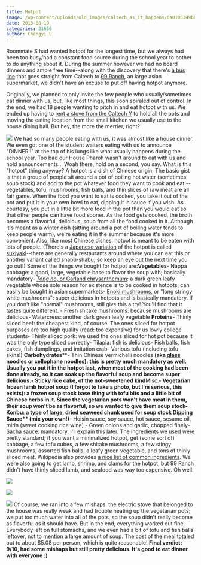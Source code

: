 ```yaml
---
title: Hotpot
image: /wp-content/uploads/old_images/caltech_as_it_happens/6a0105349b8251970b019104bd90ed970c.jpg
date: 2013-08-19
categories: 21656
author: Chengyi L
---
```


Roommate S had wanted hotpot for the longest time, but we always had been too busy/had a constant food source during the school year to bother to do anything about it. During the summer however we had no board dinners and ample free time--along with the discovery that there's [a bus line](https://media.metro.net/riding_metro/bus_overview/images/264-267.pdf) that goes straight from Caltech to [99 Ranch](https://www.99ranch.com/), an large asian supermarket, we didn't have an excuse to put off having hotpot anymore.

Originally, we planned to only invite the few people who usually/sometimes eat dinner with us, but, like most things, this soon spiraled out of control. In the end, we had 18 people wanting to pitch in and eat hotpot with us. We ended up having to [rent a stove from the Caltech Y](https://caltechy.org/programs_services/rentals/) to hold all the pots and moving the eating location from the small kitchen we usually use to the house dining hall. 
But hey, the more the merrier, right? 

![](/old_images/caltech_as_it_happens/6a0105349b8251970b01901ec7a6bc970b.jpg)
We had so many people eating with us, it was almost like a house dinner. We even got one of the student waiters eating with us to announce "DINNER!!" at the top of his lungs like what usually happens during the school year. Too bad our House Pharoh wasn't around to eat with us and hold announcements... 
Woah there, hold on a second, you say. What is this "hotpot" thing anyway? 
A hotpot is a dish of Chinese origin. The basic gist is that a group of people sit around a pot of boiling hot water (sometimes soup stock) and add to the pot whatever food they want to cook and eat -- vegetables, tofu, mushrooms, fish balls, and thin slices of raw meat are all fair game. When the food you want to eat is cooked, you take it out of the pot and put it in your own bowl to eat, dipping it in sauce if you wish. As courtesy, you put in a little bit more food in the pot 
than you would eat so that other people can have food sooner. As the food gets cooked, the broth becomes a flavorful, delicious, soup from all the food cooked in it. Although it's meant as a winter dish (sitting around a pot of boiling water tends to keep people warm), we're eating it in the summer because it's more convenient. Also, like most Chinese dishes, hotpot is meant to be eaten with lots of people. 
(There's a [Japanese variation](https://caltech.typepad.com/.a/6a0105349b8251970b01901ed17c69970b) of the hotpot is called [sukiyaki](https://en.wikipedia.org/wiki/Sukiyaki)--there are generally restaurants around where you can eat this or another variant called [shabu-shabu](https://en.wikipedia.org/wiki/Shabu-shabu), so keep an eye out the next time you go out!) 
Some of the things we bought for hotpot are:**Vegetables**- Nappa cabbage: a good, large, vegetable base to flavor the soup with; basically mandatory- [*Tong ho*, or Garland chrysanthemum](https://en.wikipedia.org/wiki/Garland_chrysanthemum): a dark green leafy vegetable whose sole reason for existence is to be cooked in hotpots; can easily be bought in asian supermarkets- [Enoki mushrooms](https://en.wikipedia.org/wiki/Enoki), or "long stringy white mushrooms": super delicious in hotpots and is basically mandatory. If you don't like "normal" mushrooms, still give this a try! You'll find that it tastes quite different. - Fresh shitake mushrooms: because mushrooms are delicious- Watercress: another dark green leafy vegetable
**Proteins**- Thinly sliced beef: the cheapest kind, of course. The ones sliced for hotpot purposes are too high quality (read: too expensive) for us lowly college students- Thinly sliced pork: we used the ones sliced for hot pot because it was the only type sliced correctly- Tilapia: fish is delicious- Fish balls, fish cakes, fish dumplings, and imitation crab- Various tofu (including tofu skins!) 
**Carbohydrates****- Thin Chinese vermichelli noodles **(aka[ glass noodles or cellophane noodles](https://en.wikipedia.org/wiki/Glass_noodles)): this is pretty much mandatory as well. Usually you put it in the hotpot last, when most of the cooking had been done already, so it can soak up the flavorful soup and become super delicious.- Sticky rice cake, of the not-sweetened kind**Misc.**- Vegetarian frozen lamb hotpot soup (I forgot to take a photo, but I'm serious, this exists): a frozen soup stock base thing with tofu bits and a little bit of Chinese herbs in it. Since the vegetarian pots won't have meat in them, their soup won't be as flavorful, so we wanted to give them soup stock- Konbu: a type of large, dried seaweed chunk used for soup stock 
**Dipping Sauce**** (mix your own!)**- Hoisin sauce, soy sauce, hot sauce, sesame oil, mirin (sweet cooking rice wine) - Green onions and garlic, chopped finely- Sacha sauce: mandatory. I'll explain this later. 
The ingredients we used were pretty standard; if you want a minimalized hotpot, get (some sort of) cabbage, a few tofu cubes, a few shitake mushrooms, a few stingy mushrooms, assorted fish balls, a leafy green vegetable, and tons of thinly sliced meat. Wikipedia also provides [a nice list of common ingredients](https://en.wikipedia.org/wiki/Hot_pot#Common_ingredients). We were also going to get lamb, shrimp, and clams for the hotpot, but 99 Ranch didn't have thinly sliced lamb, and seafood was way too expensive. Oh well. 


![](/old_images/caltech_as_it_happens/6a0105349b8251970b019104c989ef970c.jpg)


![](/old_images/caltech_as_it_happens/6a0105349b8251970b01901ed3a0ee970b.jpg)


![](/old_images/caltech_as_it_happens/6a0105349b8251970b0192ac92fc92970d.jpg)
Of course, we ran into a few mishaps: the electric stove that belonged to the house was really weak and had trouble heating up the vegetarian pots; we put too much water into all of the pots, so the soup didn't really become as flavorful as it should have. But in the end, everything worked out fine. Everybody left on full stomachs, and we even had a bit of tofu and fish balls leftover, not to mention a large amount of soup. The cost of the meal totaled out to about $5.08 per person, which is quite reasonable! 
**Final verdict: 9/10, had some mishaps but still pretty delicious. It's good to eat dinner with everyone :)**

